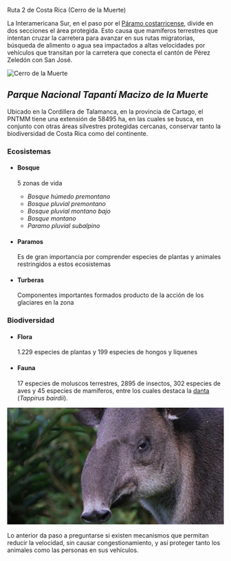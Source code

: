 Ruta 2 de Costa Rica (Cerro de la Muerte)

La Interamericana Sur, en el paso por el [Páramo costarricense](https://www.museocostarica.go.cr/nuestro-trabajo/investigaciones/historia-natural/paramos-de-talamanca/), divide en dos secciones el área protegida. Esto causa que mamíferos terrestres que intentan cruzar la carretera para avanzar en sus rutas migratorias, búsqueda de alimento o agua sea impactados a altas velocidades por vehículos que transitan por la carretera que conecta el cantón de Pérez Zeledón con San José. 

![Cerro de la Muerte](https://encrypted-tbn0.gstatic.com/images?q=tbn:ANd9GcTyUxyxz5oPTuDNEDHNd4HmSIAGdq5IIFFmaQ&s) 

## *Parque Nacional Tapantí Macizo de la Muerte*

Ubicado en la Cordillera de Talamanca, en la provincia de Cartago, el PNTMM tiene una extensión de 58495 ha, en las cuales se busca, en conjunto con otras áreas silvestres protegidas cercanas, conservar tanto la biodiversidad de Costa Rica como del continente.

### Ecosistemas

+ #### Bosque 
   5 zonas de vida
   
  + *Bosque húmedo premontano*
  + *Bosque pluvial premontano*
  + *Bosque pluvial montano bajo*
  + *Bosque montano* 
  + *Paramo pluvial subalpino*


+ #### Paramos
  Es de gran importancia por comprender especies de plantas y animales restringidos a estos ecosistemas

+ #### Turberas
  Componentes importantes formados producto de la acción de los glaciares en la zona


### Biodiversidad

+ #### Flora
  1.229 especies de plantas y  199 especies de hongos y líquenes

+ #### Fauna
  17 especies de moluscos terrestres,  2895 de insectos, 302 especies de aves  y  45 especies de mamíferos, entre los cuales destaca la [danta](https://www.ucr.ac.cr/noticias/2017/06/13/la-danta-jardinera-del-bosque-en-riesgo.html) (*Tappirus bairdii*).

![danta](danta.jpeg)

Lo anterior da paso a preguntarse si existen mecanismos que permitan reducir la velocidad, sin causar congestionamiento, y así proteger tanto los animales como las personas en sus vehículos.